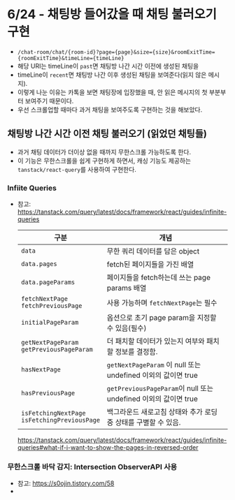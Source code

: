 # 6/24 - 채팅방 들어갔을 때 채팅 불러오기 구현
- `/chat-room/chat/{room-id}?page={page}&size={size}&roomExitTime={roomExitTime}&timeLine={timeLine}`
- 해당 URI는 timeLine이 `past`면 채팅방 나간 시간 이전에 생성된 채팅을
- timeLine이 `recent`면 채팅방 나간 이후 생성된 채팅을 보여준다(읽지 않은 메시지).
- 이렇게 나눈 이유는 카톡을 보면 채팅장에 입장했을 때, 안 읽은 메시지의 첫 부분부터 보여주기 때문이다.
- 우선 스크롤업할 때마다 과거 채팅을 보여주도록 구현하는 것을 해보았다.

## 채팅방 나간 시간 이전 채팅 불러오기 (읽었던 채팅들)
- 과거 채팅 데이터가 더이상 없을 때까지 무한스크롤 가능하도록 한다.
- 이 기능은 무한스크롤을 쉽게 구현하게 하면서, 캐싱 기능도 제공하는 `tanstack/react-query`를 사용하여 구현한다.

### Infiite Queries
- 참고: https://tanstack.com/query/latest/docs/framework/react/guides/infinite-queries

  |구분| 개념|
  |---|---|
  |`data`| 무한 쿼리 데이터를 담은 object|
  |`data.pages`| fetch된 페이지들을 가진 배열|
  |`data.pageParams`| 페이지들을 fetch하는데 쓰는 page params 배열|
  |`fetchNextPage`<br/>`fetchPreviousPage`|사용 가능하며 `fetchNextPage`는 필수|
  |`initialPageParam`| 옵션으로 초기 page param을 지정할 수 있음(필수)|
  |`getNextPageParam`</br>`getPreviousPageParam`| 더 패치할 데이터가 있는지 여부와 패치할 정보를 결정함.|
  |`hasNextPage`| `getNextPageParam` 이 null 또는 undefined 이외의 값이면 true|
  |`hasPreviousPage`| `getPreviousPageParam`이 null 또는 undefined 이외의 값이면 true|
  |`isFetchingNextPage`</br>`isFetchingPreviousPage`| 백그라운드 새로고침 상태와 추가 로딩 중 상태를 구별할 수 있음.

  https://tanstack.com/query/latest/docs/framework/react/guides/infinite-queries#what-if-i-want-to-show-the-pages-in-reversed-order

### 무한스크롤 바닥 감지: Intersection ObserverAPI 사용
- 참고: https://s0ojin.tistory.com/58
- 